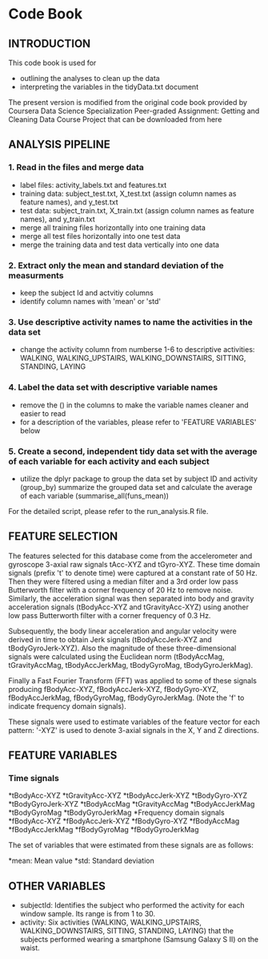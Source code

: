### <h1> Code Book
### <h2> INTRODUCTION
This code book is used for

* outlining the analyses to clean up the data
* interpreting the variables in the tidyData.txt document

The present version is modified from the original code book provided by Coursera Data Science Specialization Peer-graded Assignment: Getting and Cleaning Data Course Project that can be downloaded from here

### <h2> ANALYSIS PIPELINE
### 1. Read in the files and merge data
* label files: activity_labels.txt and features.txt
* training data: subject_test.txt, X_test.txt (assign column names as feature names), and y_test.txt
* test data: subject_train.txt, X_train.txt (assign column names as feature names), and y_train.txt
* merge all training files horizontally into one training data
* merge all test files horizontally into one test data
* merge the training data and test data vertically into one data
### 2. Extract only the mean and standard deviation of the measurments
* keep the subject Id and actvitiy columns
* identify column names with 'mean' or 'std'
### 3. Use descriptive activity names to name the activities in the data set
* change the activity column from numberse 1-6 to descriptive activities: WALKING, WALKING_UPSTAIRS, WALKING_DOWNSTAIRS, SITTING, STANDING, LAYING
### 4. Label the data set with descriptive variable names
* remove the () in the columns to make the variable names cleaner and easier to read
* for a description of the variables, please refer to 'FEATURE VARIABLES' below
### 5. Create a second, independent tidy data set with the average of each variable for each activity and each subject
* utilize the dplyr package to group the data set by subject ID and activity (group_by) summarize the grouped data set and calculate the average of each variable (summarise_all(funs_mean))

For the detailed script, please refer to the run_analysis.R file.

### <h2> FEATURE SELECTION
The features selected for this database come from the accelerometer and gyroscope 3-axial raw signals tAcc-XYZ and tGyro-XYZ. These time domain signals (prefix 't' to denote time) were captured at a constant rate of 50 Hz. Then they were filtered using a median filter and a 3rd order low pass Butterworth filter with a corner frequency of 20 Hz to remove noise. Similarly, the acceleration signal was then separated into body and gravity acceleration signals (tBodyAcc-XYZ and tGravityAcc-XYZ) using another low pass Butterworth filter with a corner frequency of 0.3 Hz.

Subsequently, the body linear acceleration and angular velocity were derived in time to obtain Jerk signals (tBodyAccJerk-XYZ and tBodyGyroJerk-XYZ). Also the magnitude of these three-dimensional signals were calculated using the Euclidean norm (tBodyAccMag, tGravityAccMag, tBodyAccJerkMag, tBodyGyroMag, tBodyGyroJerkMag).

Finally a Fast Fourier Transform (FFT) was applied to some of these signals producing fBodyAcc-XYZ, fBodyAccJerk-XYZ, fBodyGyro-XYZ, fBodyAccJerkMag, fBodyGyroMag, fBodyGyroJerkMag. (Note the 'f' to indicate frequency domain signals).

These signals were used to estimate variables of the feature vector for each pattern: '-XYZ' is used to denote 3-axial signals in the X, Y and Z directions.

### <h2> FEATURE VARIABLES
### Time signals
*tBodyAcc-XYZ
*tGravityAcc-XYZ
*tBodyAccJerk-XYZ
*tBodyGyro-XYZ
*tBodyGyroJerk-XYZ
*tBodyAccMag
*tGravityAccMag
*tBodyAccJerkMag
*tBodyGyroMag
*tBodyGyroJerkMag
*Frequency domain signals
*fBodyAcc-XYZ
*fBodyAccJerk-XYZ
*fBodyGyro-XYZ
*fBodyAccMag
*fBodyAccJerkMag
*fBodyGyroMag
*fBodyGyroJerkMag

The set of variables that were estimated from these signals are as follows:

*mean: Mean value
*std: Standard deviation

### <h2> OTHER VARIABLES
* subjectId: Identifies the subject who performed the activity for each window sample. Its range is from 1 to 30.
* activity: Six activities (WALKING, WALKING_UPSTAIRS, WALKING_DOWNSTAIRS, SITTING, STANDING, LAYING) that the subjects performed wearing a smartphone (Samsung Galaxy S II) on the waist.
